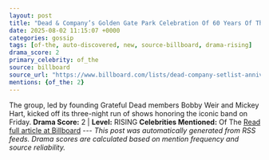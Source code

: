 ```yaml
---
layout: post
title: "Dead & Company’s Golden Gate Park Celebration Of 60 Years Of The Grateful Dead: Every Song From Night 1"
date: 2025-08-02 11:15:07 +0000
categories: gossip
tags: [of-the, auto-discovered, new, source-billboard, drama-rising]
drama_score: 2
primary_celebrity: of_the
source: billboard
source_url: "https://www.billboard.com/lists/dead-company-setlist-anniversary-san-francisco/"
mentions: {of_the: 2}
---
```


The group, led by founding Grateful Dead members Bobby Weir and Mickey Hart, kicked off its three-night run of shows honoring the iconic band on Friday. **Drama Score:** 2 | **Level:** RISING **Celebrities Mentioned:** Of The [Read full article at Billboard](https://www.billboard.com/lists/dead-company-setlist-anniversary-san-francisco/) --- *This post was automatically generated from RSS feeds. Drama scores are calculated based on mention frequency and source reliability.*